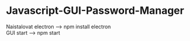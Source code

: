 # Javascript-GUI-Password-Manager
Naistalovat electron --> npm install electron<br/>
GUI start --> npm start
